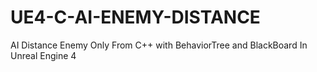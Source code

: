 # UE4-C-AI-ENEMY-DISTANCE
AI Distance Enemy Only From C++ with BehaviorTree and BlackBoard In Unreal Engine 4
